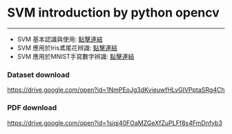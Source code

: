 # SVM introduction by python opencv
---
 - SVM 基本認識與使用: [點擊連結](./assets/1_svm_intro.html)
 - SVM 應用於Iris鳶尾花辨識: [點擊連結](./assets/2_svm_iris.html)
 - SVM 應用於MNIST手寫數字辨識: [點擊連結](./assets/3_svm_mnist.html)

### Dataset download
https://drive.google.com/open?id=1NmPEoJg3dKvieuwfHLvGIVPptaSRg4Ch

### PDF download
https://drive.google.com/open?id=1siqj40FOaMZGeXfZuPLFf8s4FmDnfyb3
